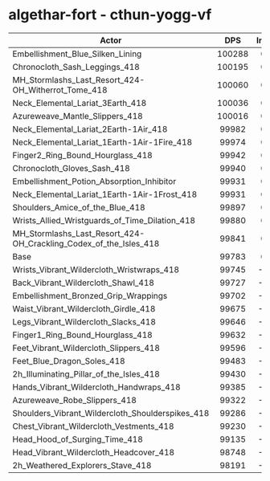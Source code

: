 # algethar-fort - cthun-yogg-vf
| Actor | DPS | Increase |
|---|:---:|:---:|
|Embellishment_Blue_Silken_Lining|100288|0.51%|
|Chronocloth_Sash_Leggings_418|100195|0.41%|
|MH_Stormlashs_Last_Resort_424-OH_Witherrot_Tome_418|100060|0.28%|
|Neck_Elemental_Lariat_3Earth_418|100036|0.25%|
|Azureweave_Mantle_Slippers_418|100016|0.23%|
|Neck_Elemental_Lariat_2Earth-1Air_418|99982|0.20%|
|Neck_Elemental_Lariat_1Earth-1Air-1Fire_418|99974|0.19%|
|Finger2_Ring_Bound_Hourglass_418|99942|0.16%|
|Chronocloth_Gloves_Sash_418|99940|0.16%|
|Embellishment_Potion_Absorption_Inhibitor|99931|0.15%|
|Neck_Elemental_Lariat_1Earth-1Air-1Frost_418|99931|0.15%|
|Shoulders_Amice_of_the_Blue_418|99897|0.11%|
|Wrists_Allied_Wristguards_of_Time_Dilation_418|99880|0.10%|
|MH_Stormlashs_Last_Resort_424-OH_Crackling_Codex_of_the_Isles_418|99841|0.06%|
|Base|99783|0.00%|
|Wrists_Vibrant_Wildercloth_Wristwraps_418|99745|-0.04%|
|Back_Vibrant_Wildercloth_Shawl_418|99727|-0.06%|
|Embellishment_Bronzed_Grip_Wrappings|99702|-0.08%|
|Waist_Vibrant_Wildercloth_Girdle_418|99675|-0.11%|
|Legs_Vibrant_Wildercloth_Slacks_418|99646|-0.14%|
|Finger1_Ring_Bound_Hourglass_418|99632|-0.15%|
|Feet_Vibrant_Wildercloth_Slippers_418|99596|-0.19%|
|Feet_Blue_Dragon_Soles_418|99483|-0.30%|
|2h_Illuminating_Pillar_of_the_Isles_418|99430|-0.35%|
|Hands_Vibrant_Wildercloth_Handwraps_418|99385|-0.40%|
|Azureweave_Robe_Slippers_418|99322|-0.46%|
|Shoulders_Vibrant_Wildercloth_Shoulderspikes_418|99286|-0.50%|
|Chest_Vibrant_Wildercloth_Vestments_418|99230|-0.55%|
|Head_Hood_of_Surging_Time_418|99135|-0.65%|
|Head_Vibrant_Wildercloth_Headcover_418|98748|-1.04%|
|2h_Weathered_Explorers_Stave_418|98191|-1.60%|
